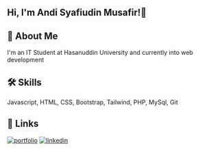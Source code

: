 
## Hi, I'm Andi Syafiudin Musafir!👋


## 🚀 About Me
I'm an IT Student at Hasanuddin University and currently into web development


## 🛠 Skills
Javascript, HTML, CSS, Bootstrap, Tailwind, PHP, MySql, Git


## 🔗 Links
[![portfolio](https://img.shields.io/badge/my_portfolio-000?style=for-the-badge&logo=ko-fi&logoColor=white)](https://syaafiudinm.github.io/V2/)
[![linkedin](https://img.shields.io/badge/linkedin-0A66C2?style=for-the-badge&logo=linkedin&logoColor=white)](https://www.linkedin.com/in/andi-syafiudin-musafir-a3b85a287/)


